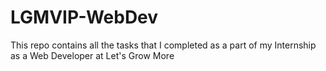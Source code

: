 # LGMVIP-WebDev
This repo contains all the tasks that I completed as a part of my Internship as a Web Developer at Let's Grow More
